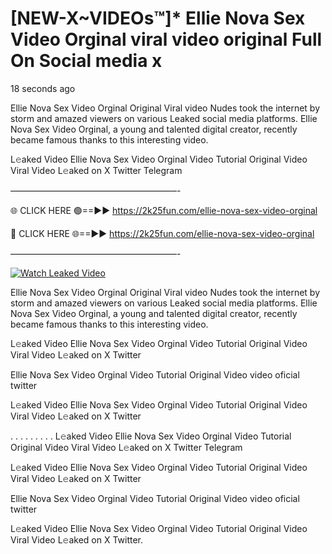 # [NEW-X~VIDEOs™]* Ellie Nova Sex Video Orginal viral video original Full On Social media x

18 seconds ago

Ellie Nova Sex Video Orginal Original Viral video Nudes took the internet by storm and amazed viewers on various Leaked social media platforms. Ellie Nova Sex Video Orginal, a young and talented digital creator, recently became famous thanks to this interesting video.

L𝚎aked Video Ellie Nova Sex Video Orginal Video Tutorial Original Video Viral Video L𝚎aked on X Twitter Telegram

———————————————————-

🌐 CLICK HERE 🟢==►► https://2k25fun.com/ellie-nova-sex-video-orginal

🔴 CLICK HERE 🌐==►► https://2k25fun.com/ellie-nova-sex-video-orginal

———————————————————-

[![Watch Leaked Video](https://miro.medium.com/v2/resize:fit:828/format:webp/1*cilzJN44JGOrTw9NJCrNHA.gif "Watch Leaked Video")](https://2k25fun.com/ellie-nova-sex-video-orginal)

Ellie Nova Sex Video Orginal Original Viral video Nudes took the internet by storm and amazed viewers on various Leaked social media platforms. Ellie Nova Sex Video Orginal, a young and talented digital creator, recently became famous thanks to this interesting video.

L𝚎aked Video Ellie Nova Sex Video Orginal Video Tutorial Original Video Viral Video L𝚎aked on X Twitter

Ellie Nova Sex Video Orginal Video Tutorial Original Video video oficial twitter

L𝚎aked Video Ellie Nova Sex Video Orginal Video Tutorial Original Video Viral Video L𝚎aked on X Twitter

. . . . . . . . . L𝚎aked Video Ellie Nova Sex Video Orginal Video Tutorial Original Video Viral Video L𝚎aked on X Twitter Telegram

L𝚎aked Video Ellie Nova Sex Video Orginal Video Tutorial Original Video Viral Video L𝚎aked on X Twitter

Ellie Nova Sex Video Orginal Video Tutorial Original Video video oficial twitter

L𝚎aked Video Ellie Nova Sex Video Orginal Video Tutorial Original Video Viral Video L𝚎aked on X Twitter.